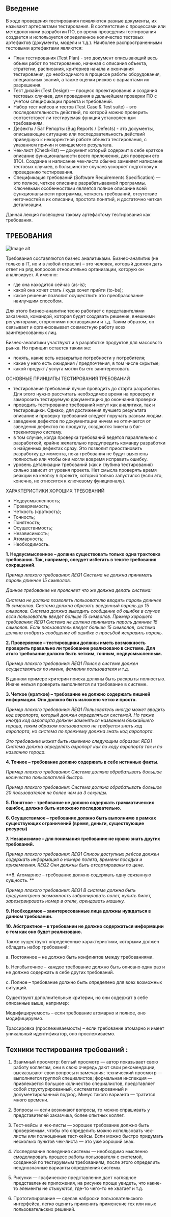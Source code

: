 Введение   
-------

В ходе проведения тестирования появляются разные документы, их называют артефактами тестирования. В соответствие с процессами или методологиями разработки ПО, во время проведения тестирования создается и используется определенное количество тестовых артефактов (документы, модели и т.д.). Наиболее распространенными тестовыми артефактами являются: 
+ План тестирования (Test Plan) - это документ описывающий весь объем работ по тестированию, начиная с описания объекта, стратегии, расписания, критериев начала и окончания тестирования, до необходимого в процессе работы оборудования, специальных знаний, а также оценки рисков с вариантами их разрешения. 
+ Тест дизайн (Test Design) — процесс проектирования и создания тестовых случаев, для проведения в дальнейшем проверки ПО с учетом спецификации проекта и требований.
+ Набор тест кейсов и тестов (Test Case & Test suite) - это последовательность действий, по которой можно проверить соответствует ли тестируемая функция установленным требованиям. 
+ Дефекты / Баг Репорты (Bug Reports / Defects) - это документы, описывающие ситуацию или последовательность действий приведшую к некорректной работе объекта тестирования, с указанием причин и ожидаемого результата.
+ Чек-лист (Check-list) — документ который содержит в себе краткое описание функциональности всего приложения, для проверки его (ПО).
Создание и написание чек-листа обычно заменяет написание тестовых случаев, в большинстве случаев ускоряет подготовку к проведению тестирования.
+ Спецификация требований (Software Requirements Specification) — это полное, четкое описание разрабатываемой программы. Ключевыми
особенностями является полное описание всей функциональности программы, четкость требований, отсутствие неточностей в их описании, простота понятий, и достаточно четкая детализации.

Данная лекция посвящена такому артефактому тестирования как требования.

ТРЕБОВАНИЯ
---------

![Image alt](https://github.com/SofiiaZ/A-LEVEL/blob/master/Req1.bmp)

Требования составляются бизнес аналитиками. 
Бизнес-аналитик (не только в IT, но и в любой отрасли) – это человек, который должен дать ответ на ряд вопросов относительно организации, которую он анализирует. А именно:

+ где она находится сейчас (as-is);
+ какой она хочет стать / куда хочет прийти (to-be);
+ какое решение позволит осуществить это преобразование наилучшим способом.

Для этого бизнес-аналитик тесно работает с представителями заказчика, командой, которая будет создавать решение, внешними регуляторами, сторонними поставщиками и т.д. Таким образом, он связывает и организовывает совместную работу всех заинтересованных лиц.

Бизнес-аналитики участвуют и в разработке продуктов для массового рынка. Но принцип остается таким же:

+ понять, какие есть незакрытые потребности у потребителя;
+ какие у него есть ожидания / предпочтения, в том числе скрытые;
+ какой продукт / услуга могли бы его заинтересовать.


ОСНОВНЫЕ ПРИНЦИПЫ ТЕСТИРОВАНИЯ ТРЕБОВАНИЙ

+ тестирование требований лучше проводить до старта разработки. Для этого нужно рассчитать необходимое время на проверку и заморозить тестируемую документацию до окончания проверки.
+ проводить тестирование требований могут как аналитики, так и тестировщики. Однако, для достижения лучшего результата описание и проверку требований следует поручать разным людям.
+ заведение дефектов по документации ничем не отличается от заведения дефектов по продукту, создаются тикеты в баг-трекинговую систему.
+ в том случае, когда проверка требований ведется параллельно с разработкой, крайне желательно предупредить команду разработки о найденных дефектах сразу. Это позволит приостановить разработку до момента, пока требования не будут выяснены полностью или чтобы они могли вовремя исправить ошибку.
+ уровень детализации требований (как и глубина тестирования) сильно зависит от уровня проекта. Нет смысла проверять время реакции на кнопку в проекте, который только запустился (если это, конечно, не относится к ключевому функционалу).

ХАРАКТЕРИСТИКИ ХОРОШИХ ТРЕБОВАНИЙ

+ Недвусмысленность;
+ Проверяемость; 
+ Четкость (краткость);
+ Точность;
+ Понятность;
+ Осуществимость;
+ Независимость;
+ Атомарность;
+ Необходимость.

**1. Недвусмысленное – должна существовать только одна трактовка требования. Так, например, следует избегать в тексте требования сокращений.**

*Пример плохого требования: REQ1 Система не должна принимать пароль длиннее 15 символов.*

*Данное требование не проясняет что же должна делать система:*

*Система не должна позволять пользователю вводить пароль длиннее 15 символов.
Система должна обрезать введенный пароль до 15 символов.
Система должна выводить сообщение об ошибке в случае если пользователь введет больше 15 символов.
Пример хорошего требования: REQ1 Система не должна принимать пароль длиннее 15 символов. Если пользователь введет больше 15 символов, система должна отобрать сообщение об ошибке с просьбой исправить пароль.*

**2. Проверяемое – тестировщики должны иметь возможность проверить правильно ли требование реализовано в системе.  Для этого требование должно быть четким, точным, недвусмысленным.**

*Пример плохого требования: REQ1 Поиск в системе должен осуществляться по имени, фамилии пользователя и т.д.*

В данном примере критерии поиска должны быть раскрыты полностью. Иначе нельзя проверить выполняется ли требование в системе.

**3. Четкое (краткое) – требование не должно содержать лишней информации. Оно должно быть изложено четко и просто.**

*Пример плохого требования: REQ1 Пользователь иногда может вводить код аэропорта, который должен определяться системой. Но также иногда код аэропорта должен заменяться названием ближайшего города, таким образом пользователю не требуется знать код аэропорта, но система по прежнему должна знать код аэропорта.*

*Это требование может быть изменено следующим образом: REQ1 Система должна определять аэропорт как по коду аэропорта так и по названию города.*

**4. Точное – требование должно содержать в себе истинные факты.**

*Пример плохого требования: Система должна обрабатывать большое количество пользователей быстро.*

*Пример плохого требования: Система должна обрабатывать большое 20 пользователей не более чем за 3 секунды.*

**5. Понятное – требование не должно содержать грамматических ошибок, должно быть изложено последовательно.**

**6. Осуществимое – требование должно быть выполнимо в рамках существующих ограничений (время, деньги, существующие ресурсы)**

**7. Независимое – для понимания требование не нужно знать других требований.**

*Пример плохого требования: REQ1 Список доступных рейсов должен содержать информация о номере полета, времени посадки и приземления. REQ2 Они должны быть отсортированы по цене.*

**8. Атомарное – требование должно содержать одну связанную сущность. **

*Пример плохого требования: REQ1 В системе должна быть предусмотрена возможность забронировать полет, купить билет, зарезервировать номер в отеле, арендовать машину.*

**9. Необходимое – заинтересованные лица должны нуждаться в данном требовании.**

**10. Абстрактное – в требовании не должно содержаться информации о том как оно будет реализовано.**

Также существуют определенные характеристики, которыми должен обладать набор требований:

а. Постоянное – не должно быть конфликтов между требованиями.

b. Неизбыточное – каждое требование должно быть описано один раз и не должно содержать в себе других требований.

c. Полное – требование должно быть определено для всех возможных ситуаций.

Существуют дополнительные критерии, но они содержат в себе описанные выше, например:

Модифицируемость – если требование атомарно и полное, оно модифицируемо.

Трассировка (прослеживаемость) – если требование атомарно и имеет уникальный идентификатор, оно прослеживаемо.

Техники тестирования требований :
---------

1) Взаимный просмотр:
беглый просмотр — автор показывает свою работу коллегам, они в свою очередь дают свои рекомендации, высказывают свои вопросы и замечания;
технический просмотр — выполняется группой специалистов;
формальная инспекция — привлекается большое количество специалистов, представляет собой структурированный, систематизированный и документированный подход. Минус такого варианта — тратится много времени.

2) Вопросы — если возникают вопросы, то можно спрашивать у представителей заказчика, более опытных коллег.

3) Тест-кейсы и чек-листы — хорошее требование должно быть проверяемым, чтобы это определить можно использовать чек-листы или полноценные тест-кейсы. Если можно быстро придумать несколько пунктов чек-листа — это уже хороший знак.  

4) Исследование поведения системы — необходимо мысленно смоделировать процесс работы пользователя с системой, созданной по тестируемым требованиям, после этого определить неоднозначные варианты определения системы.

5) Рисунки — графическое представление дает наглядное представление приложения, на рисунке проще увидеть, что какие-то элементы не стыкуются, где-то чего-то не хватает и т.д.

6) Прототипирование — сделав наброски пользовательского интерфейса, легко оценить применить применение тех или иных пользовательских решений.


